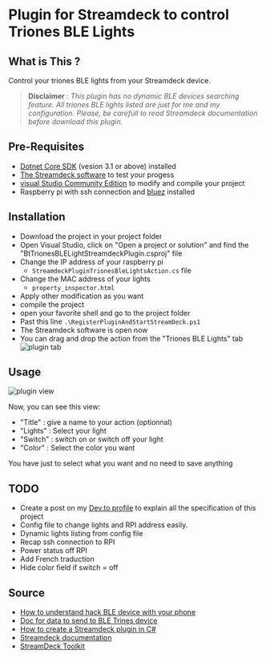 # Plugin for Streamdeck to control Triones BLE Lights 


## What is This ?
Control your triones BLE lights from your Streamdeck device.

>**Disclaimer** : *This plugin has no dynamic BLE devices searching feature. All triones BLE lights listed are just for me and my 
configuration. Please, be carefull to read Streamdeck documentation before download this plugin.*

## Pre-Requisites
- [Dotnet Core SDK](https://dotnet.microsoft.com/download) (vesion 3.1 or above) installed
- [The Streamdeck software](https://www.elgato.com/fr/downloads) to test your progess
- [visual Studio Community Edition](https://visualstudio.microsoft.com/fr/downloads/) to modify and compile your project
- Raspberry pi with ssh connection and [bluez](http://www.bluez.org/) installed


## Installation
- Download the project in your project folder
- Open Visual Studio, click on "Open a project or solution" and find the "BtTrionesBLELightStreamdeckPlugin.csproj" file
- Change the IP address of your raspberry pi
  - ```StreamdeckPluginTrionesBleLightsAction.cs``` file
- Change the MAC address of your lights
  - ```property_inspector.html```
- Apply other modification as you want
- compile the project
- open your favorite shell and go to the project folder
- Past this line ```.\RegisterPluginAndStartStreamDeck.ps1```
- The Streamdeck software is open now
- You can drag and drop the action from the "Triones BLE Lights" tab
  ![plugin tab](https://i.imgur.com/hDg1Jn8.png)

## Usage

![plugin view](https://i.imgur.com/0dCQ0lm.png "plugin view")

Now, you can see this view:
- "Title" : give a name to your action (optionnal)
- "Lights" : Select your light
- "Switch" : switch on or switch off your light
- "Color" : Select the color you want

You have just to select what you want and no need to save anything 

## TODO
- Create a post on my [Dev.to profile](https://dev.to/multiplaie) to explain all the specification of this project
- Config file to change lights and RPI address easily.
- Dynamic lights listing from config file
- Recap ssh connection to RPI
- Power status off RPI 
- Add French traduction
- Hide color field if switch = off

## Source
- [How to understand hack BLE device with your phone](https://urish.medium.com/reverse-engineering-a-bluetooth-lightbulb-56580fcb7546)
- [Doc for data to send to BLE Trines device](https://github.com/madhead/saberlight/blob/master/protocols/Triones/protocol.md)
- [How to create a Streamdeck plugin in C#](https://www.youtube.com/watch?v=yxtxwlnUCws)
- [Streamdeck documentation](https://developer.elgato.com/documentation/stream-deck/sdk/create-your-own-plugin/)
- [StreamDeck Toolkit](https://github.com/FritzAndFriends/StreamDeckToolkit)